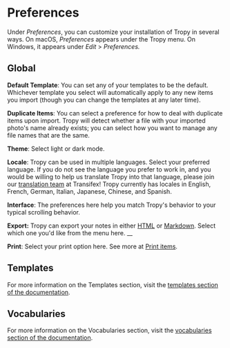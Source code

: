 # Preferences

Under _Preferences_, you can customize your installation of Tropy in several ways. On macOS, _Preferences_ appears under the Tropy menu. On Windows, it appears under _Edit_ &gt; _Preferences._

## Global

**Default Template**: You can set any of your templates to be the default. Whichever template you select will automatically apply to any new items you import \(though you can change the templates at any later time\).

**Duplicate Items**: You can select a preference for how to deal with duplicate items upon import. Tropy will detect whether a file with your imported photo's name already exists; you can select how you want to manage any file names that are the same.

**Theme**: Select light or dark mode.

**Locale**: Tropy can be used in multiple languages. Select your preferred language. If you do not see the language you prefer to work in, and you would be willing to help us translate Tropy into that language, please join our [translation team](https://www.transifex.com/chnm/tropy/) at Transifex! Tropy currently has locales in English, French, German, Italian, Japanese, Chinese, and Spanish.

**Interface**: The preferences here help you match Tropy's behavior to your typical scrolling behavior.

**Export:** Tropy can export your notes in either [HTML](https://www.w3schools.com/html/default.asp) or [Markdown](https://daringfireball.net/projects/markdown/). Select which one you'd like from the menu here. __

**Print**: Select your print option here. See more at [Print items](print-items.md).

## Templates

For more information on the Templates section, visit the [templates section of the documentation](../in-the-template-editor/using-templates.md).

## Vocabularies

For more information on the Vocabularies section, visit the [vocabularies section of the documentation](../in-the-template-editor/vocabularies.md).

